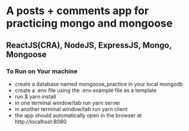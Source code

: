 # A posts + comments app for practicing mongo and mongoose

## ReactJS(CRA), NodeJS, ExpressJS, Mongo, Mongoose

### To Run on Your machine

* create a database named mongoose_practice in your local mongodb
* create a .env file using the .env.example file as a template
* run $ yarn install
* in one terminal window/tab run yarn server
* in another terminal window/tab run yarn client
* the app should automatically open in the browser at http://localhost:8080